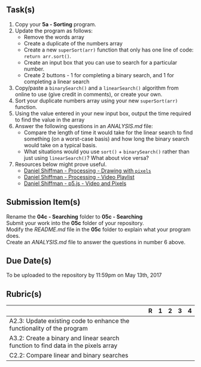 Task(s)
-------
1. Copy your **5a - Sorting** program.  
2. Update the program as follows:
   * Remove the words array
   * Create a duplicate of the numbers array
   * Create a new ```superSort(arr)``` function that only has one line of code: ```return arr.sort()```. 
   * Create an input box that you can use to search for a particular number.
   * Create 2 buttons - 1 for completing a binary search, and 1 for completing a linear search
3. Copy/paste a ```binarySearch()``` and a ```linearSearch()``` algorithm from online to use (give credit in comments), or create your own.
4. Sort your duplicate numbers array using your new ```superSort(arr)``` function.
5. Using the value entered in your new input box, output the time required to find the value in the array
6. Answer the following questions in an _ANALYSIS.md_ file:
   * Compare the length of time it would take for the linear search to find something (on a worst-case basis) and how long the binary search would take on a typical basis.
   * What situations would you use ```sort()``` + ```binarySearch()``` rather than just using ```linearSearch()```? What about vice versa?
7. Resources below might prove useful.  
   * [Daniel Shiffman - Processing - Drawing with ```pixels```](https://www.youtube.com/playlist?list=PLRqwX-V7Uu6bsRnSEJ9tRn4V_XCGXovs4)
   * [Daniel Shiffman - Processing - Video Playlist](https://www.youtube.com/playlist?list=PLRqwX-V7Uu6bw0bVn4M63p8TMJf3OhGy8)
   * [Daniel Shiffman - p5.js - Video and Pixels](https://www.youtube.com/playlist?list=PLRqwX-V7Uu6aKKsDHZdDvN6oCJ2hRY_Ig)

Submission Item(s)
------------------
Rename the **04c - Searching** folder to **05c - Searching**  
Submit your work into the **05c** folder of your repository.  
Modify the _README.md_ file in the **05c** folder to explain what your program does.  
Create an _ANALYSIS.md_ file to answer the questions in number 6 above.

Due Date(s)
-------------
To be uploaded to the repository by 11:59pm on May 13th, 2017  


Rubric(s)
---------

|                                          | R    | 1    | 2    | 3    | 4    |
| ---------------------------------------- | ---- | ---- | ---- | ---- | ---- |
| A2.3: Update existing code to enhance the functionality of the program | | | | | |
| A3.2: Create a binary and linear search function to find data in the pixels array | | | | | |
| C2.2: Compare linear and binary searches | | | | | |

